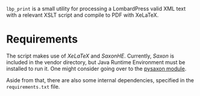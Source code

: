 `lbp_print` is a small utility for processing a LombardPress valid XML text with
a relevant XSLT script and compile to PDF with XeLaTeX.

# Requirements

The script makes use of *XeLaTeX* and *SaxonHE*. Currently, *Saxon* is included
in the vendor directory, but Java Runtime Environment must be installed to run
it. One might consider going over to
the [pysaxon module](https://github.com/ajelenak/pysaxon).

Aside from that, there are also some internal dependencies, specified in the
`requirements.txt` file.
